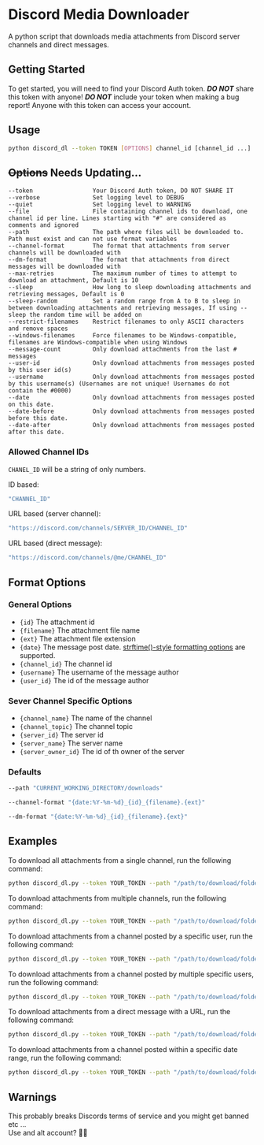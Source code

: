 # Discord Media Downloader

A python script that downloads media attachments from Discord server channels and direct messages.

## Getting Started

To get started, you will need to find your Discord Auth token. ***DO NOT*** share this token with anyone! ***DO NOT*** include your token when making a bug report! Anyone with this token can access your account.

## Usage

```bash
python discord_dl --token TOKEN [OPTIONS] channel_id [channel_id ...]
```

## ~~Options~~ Needs Updating...

    --token                 Your Discord Auth token, DO NOT SHARE IT
    --verbose               Set logging level to DEBUG
    --quiet                 Set logging level to WARNING
    --file                  File containing channel ids to download, one channel id per line. Lines starting with "#" are considered as comments and ignored
    --path                  The path where files will be downloaded to. Path must exist and can not use format variables
    --channel-format        The format that attachments from server channels will be downloaded with
    --dm-format             The format that attachments from direct messages will be downloaded with
    --max-retries           The maximum number of times to attempt to download an attachment, Default is 10
    --sleep                 How long to sleep downloading attachments and retrieving messages, Default is 0
    --sleep-random          Set a random range from A to B to sleep in between downloading attachments and retrieving messages, If using --sleep the random time will be added on
    --restrict-filenames    Restrict filenames to only ASCII characters and remove spaces
    --windows-filenames     Force filenames to be Windows-compatible, filenames are Windows-compatible when using Windows
    --message-count         Only download attachments from the last # messages
    --user-id               Only download attachments from messages posted by this user id(s)
    --username              Only download attachments from messages posted by this username(s) (Usernames are not unique! Usernames do not contain the #0000)
    --date                  Only download attachments from messages posted on this date.
    --date-before           Only download attachments from messages posted before this date.
    --date-after            Only download attachments from messages posted after this date.

### Allowed Channel IDs 

`CHANEL_ID` will be a string of only numbers.

ID based:
```bash
"CHANNEL_ID"
```

URL based (server channel):
```bash
"https://discord.com/channels/SERVER_ID/CHANNEL_ID"
```

URL based (direct message):
```bash
"https://discord.com/channels/@me/CHANNEL_ID"
```

## Format Options

### General Options

- `{id}`                The attachment id
- `{filename}`          The attachment file name
- `{ext}`               The attachment file extension
- `{date}`              The message post date. [strftime()-style formatting options](https://docs.python.org/3/library/datetime.html#strftime-and-strptime-format-codes) are supported.
- `{channel_id}`        The channel id
- `{username}`          The username of the message author
- `{user_id}`           The id of the message author

### Sever Channel Specific Options

- `{channel_name}`      The name of the channel
- `{channel_topic}`     The channel topic
- `{server_id}`         The server id
- `{server_name}`       The server name
- `{server_owner_id}`   The id of th owner of the server

###  Defaults
```bash
--path "CURRENT_WORKING_DIRECTORY/downloads"
```
```bash    
--channel-format "{date:%Y-%m-%d}_{id}_{filename}.{ext}"
```
```bash
--dm-format "{date:%Y-%m-%d}_{id}_{filename}.{ext}"
```
## Examples

To download all attachments from a single channel, run the following command:

```bash
python discord_dl.py --token YOUR_TOKEN --path "/path/to/download/folder" "channel_id"
```

To download attachments from multiple channels, run the following command:

```bash
python discord_dl.py --token YOUR_TOKEN --path "/path/to/download/folder" "channel_id_1" "channel_id_2" "channel_id_3"
```

To download attachments from a channel posted by a specific user, run the following command:

```bash
python discord_dl.py --token YOUR_TOKEN --path "/path/to/download/folder" --user-id "USER_ID" "channel_id"
```

To download attachments from a channel posted by multiple specific users, run the following command:

```bash
python discord_dl.py --token YOUR_TOKEN --path "/path/to/download/folder" --user-id "USER_ID_1,USER_ID_2,USER_ID_3" "channel_id"
```

To download attachments from a direct message with a URL, run the following command:

```bash
python discord_dl.py --token YOUR_TOKEN --path "/path/to/download/folder" "https://discord.com/channels/@me/channel_id"
```

To download attachments from a channel posted within a specific date range, run the following command:

```bash
python discord_dl.py --token YOUR_TOKEN --path "/path/to/download/folder" --date-after 2020-01-01 --date-before 2020-12-31 "channel_id"
```

## Warnings

This probably breaks Discords terms of service and you might get banned etc ...  
Use and alt account? 🤷‍♂️